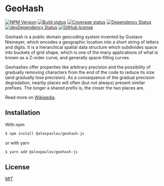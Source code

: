 # GeoHash

[![NPM Version][npm-image]][npm-url] [![Build status][build-image]][build-url] [![Coverage status][coverage-image]][coverage-url] [![Dependency Status][david-image]][david-url] [![devDependency Status][david-dev-image]][david-dev-url] [![GitHub license][license-image]][license-url]

Geohash is a public domain geocoding system invented by Gustavo Niemeyer, which encodes a geographic location into a short string of letters and digits. It is a hierarchical spatial data structure which subdivides space into buckets of grid shape, which is one of the many applications of what is known as a Z-order curve, and generally space-filling curves.

Geohashes offer properties like arbitrary precision and the possibility of gradually removing characters from the end of the code to reduce its size (and gradually lose precision). As a consequence of the gradual precision degradation, nearby places will often (but not always) present similar prefixes. The longer a shared prefix is, the closer the two places are.

Read more on [Wikipedia](https://en.wikipedia.org/wiki/Geohash).

## Installation

With npm

``` bash
$ npm install @alexpavlov/geohash-js
```

or with yarn

``` bash
$ yarn add @alexpavlov/geohash-js
```

## License

[MIT](http://opensource.org/licenses/MIT)

[npm-url]: https://www.npmjs.com/package/@alexpavlov/geohash-js
[npm-image]: https://img.shields.io/npm/v/@alexpavlov/geohash-js.svg
[david-url]: https://david-dm.org/AlexPavlof/GeoHash#info=dependencies
[david-image]: https://img.shields.io/david/AlexPavlof/GeoHash.svg
[david-dev-url]: https://david-dm.org/AlexPavlof/GeoHash#info=devDependencies
[david-dev-image]: https://img.shields.io/david/dev/AlexPavlof/GeoHash.svg
[build-url]: https://circleci.com/gh/AlexPavlof/GeoHash/tree/master
[build-image]: https://img.shields.io/circleci/project/AlexPavlof/GeoHash/master.svg
[coverage-url]: https://codecov.io/github/AlexPavlof/GeoHash?branch=master
[coverage-image]: https://img.shields.io/codecov/c/github/AlexPavlof/GeoHash/master.svg
[license-url]:https://github.com/AlexPavlof/GeoHash/blob/master/LICENSE
[license-image]: https://img.shields.io/github/license/AlexPavlof/GeoHash.svg
